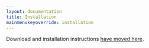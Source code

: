 ```yaml
---
layout: documentation
title: Installation
mainmenukeyoverride: installation
---
```


Download and installation instructions [have moved here](../downloads/index.html).
